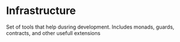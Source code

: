 Infrastructure
==============

Set of tools that help dusring development. Includes monads, guards, contracts, and other usefull extensions
